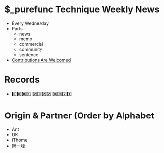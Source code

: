# $_purefunc Technique Weekly News
* Every Wednesday
* Parts
  * news
  * memo
  * commercial
  * community
  * sentence
* [Contributions Are Welcomed](https://github.com/PureFuncInc/purefunc-weekly-news/issues/new/choose)

# Records
* [0️⃣0️⃣0️⃣1️⃣ 2️⃣0️⃣2️⃣2️⃣ 0️⃣9️⃣2️⃣1️⃣](https://github.com/PureFuncInc/purefunc-weekly-news/milestone/1)

# Origin & Partner (Order by Alphabet
* Ant
* DK
* iThome
* 阮一峰
